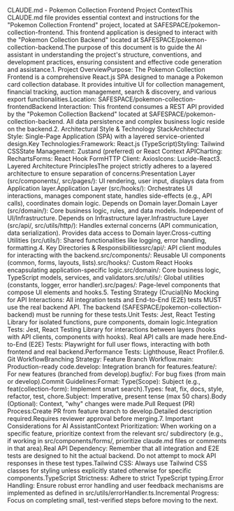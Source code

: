 CLAUDE.md - Pokemon Collection Frontend Project ContextThis CLAUDE.md file provides essential context and instructions for the "Pokemon Collection Frontend" project, located at SAFESPACE/pokemon-collection-frontend. This frontend application is designed to interact with the "Pokemon Collection Backend" located at SAFESPACE/pokemon-collection-backend.The purpose of this document is to guide the AI assistant in understanding the project's structure, conventions, and development practices, ensuring consistent and effective code generation and assistance.1. Project OverviewPurpose: The Pokemon Collection Frontend is a comprehensive React.js SPA designed to manage a Pokemon card collection database. It provides intuitive UI for collection management, financial tracking, auction management, search & discovery, and various export functionalities.Location: SAFESPACE/pokemon-collection-frontendBackend Interaction: This frontend consumes a REST API provided by the "Pokemon Collection Backend" located at SAFESPACE/pokemon-collection-backend. All data persistence and complex business logic reside on the backend.2. Architectural Style & Technology StackArchitectural Style: Single-Page Application (SPA) with a layered service-oriented design.Key Technologies:Framework: React.js (TypeScript)Styling: Tailwind CSSState Management: Zustand (preferred) or React Context APICharting: RechartsForms: React Hook FormHTTP Client: AxiosIcons: Lucide-React3. Layered Architecture PrinciplesThe project strictly adheres to a layered architecture to ensure separation of concerns:Presentation Layer (src/components/, src/pages/): UI rendering, user input, displays data from Application layer.Application Layer (src/hooks/): Orchestrates UI interactions, manages component state, handles side-effects (e.g., API calls), coordinates domain logic. Depends on Domain layer.Domain Layer (src/domain/): Core business logic, rules, and data models. Independent of UI/Infrastructure. Depends on Infrastructure layer.Infrastructure Layer (src/api/, src/utils/http/): Handles external concerns (API communication, data serialization). Provides data access to Domain layer.Cross-cutting Utilities (src/utils/): Shared functionalities like logging, error handling, formatting.4. Key Directories & Responsibilitiessrc/api/: API client modules for interacting with the backend.src/components/: Reusable UI components (common, forms, layouts, lists).src/hooks/: Custom React Hooks encapsulating application-specific logic.src/domain/: Core business logic, TypeScript models, services, and validators.src/utils/: Global utilities (constants, logger, error handler).src/pages/: Page-level components that compose UI elements and hooks.5. Testing Strategy (Crucial)No Mocking for API Interactions: All integration tests and End-to-End (E2E) tests MUST use the real backend API. The backend (SAFESPACE/pokemon-collection-backend) must be running for these tests.Unit Tests: Jest, React Testing Library for isolated functions, pure components, domain logic.Integration Tests: Jest, React Testing Library for interactions between layers (hooks with API clients, components with hooks). Real API calls are made here.End-to-End (E2E) Tests: Playwright for full user flows, interacting with both frontend and real backend.Performance Tests: Lighthouse, React Profiler.6. Git WorkflowBranching Strategy: Feature Branch Workflow.main: Production-ready code.develop: Integration branch for features.feature/<feature-name>: For new features (branched from develop).bugfix/<bug-description>: For bug fixes (from main or develop).Commit Guidelines:Format: Type(Scope): Subject (e.g., feat(collection-form): Implement smart search).Types: feat, fix, docs, style, refactor, test, chore.Subject: Imperative, present tense (max 50 chars).Body (Optional): Context, "why" changes were made.Pull Request (PR) Process:Create PR from feature branch to develop.Detailed description required.Requires reviewer approval before merging.7. Important Considerations for AI AssistantContext Prioritization: When working on a specific feature, prioritize context from the relevant src/ subdirectory (e.g., if working in src/components/forms/, prioritize claude.md files or comments in that area).Real API Dependency: Remember that all integration and E2E tests are designed to hit the actual backend. Do not attempt to mock API responses in these test types.Tailwind CSS: Always use Tailwind CSS classes for styling unless explicitly stated otherwise for specific components.TypeScript Strictness: Adhere to strict TypeScript typing.Error Handling: Ensure robust error handling and user feedback mechanisms are implemented as defined in src/utils/errorHandler.ts.Incremental Progress: Focus on completing small, test-verified steps before moving to the next.